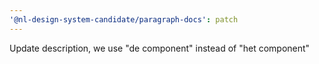 ```yaml
---
'@nl-design-system-candidate/paragraph-docs': patch
---
```


Update description, we use "de component" instead of "het component"
